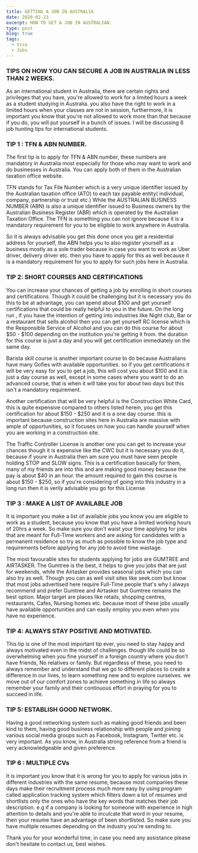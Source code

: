 ```yaml
---
title: GETTING A JOB IN AUSTRALIA
date: 2020-02-23
excerpt: HOW TO GET A JOB IN AUSTRALIAN.
type: post
blog: true
tags:
  - Visa
  - Jobs
---
```


### TIPS ON HOW YOU CAN SECURE A JOB IN AUSTRALIA IN LESS THAN 2 WEEKS.

As an international student in Australia, there are certain rights and privileges that you have, you're allowed to work for a limited hours a week as a student studying in Australia. you also have the right to work in a limited hours when your classes are not in session, furthermore, it is important you know that you're not allowed to work more than that because if you do, you will put yourself in a bunch of issues.
I will be discussing 6 job hunting tips for international students.

### TIP 1 : TFN & ABN NUMBER.

The first tip is to apply for TFN & ABN number, these numbers are mandatory in Australia most especially for those who may want to work and do businesses in Australia. You can apply both of them in the Australian taxation office website.

TFN stands for Tax File Number which is a very unique identifier issued by the Australian taxation office (ATO) to each tax payable entity( individual, company, partnership or trust etc.) While the AUSTRALIAN BUSINESS NUMBER (ABN) is also a unique identifier issued to Business owners by the Australian Business Register (ABR) which is operated by the Australian Taxation Office. The TFN is something you can not ignore because it is a mandatory requirement for you to be eligible to work anywhere in Australia.

So it is always advisable you get this done once you get a residential address for yourself, the ABN helps you to also register yourself as a business mostly as a sole trader because in case you want to work as Uber driver, delivery driver etc. then you have to apply for this as well because it is a mandatory requirement for you to apply for such jobs here in Australia.

### TIP 2: SHORT COURSES AND CERTIFICATIONS

You can increase your chances of getting a job by enrolling in short courses and certifications. Though it could be challenging but it is necessary you do this to be at advantage, you can spend about $100 and get yourself certifications that could be really helpful to you in the future.
On the long run , if you have the intention of getting  into industries like Night club, Bar or a restaurant that sells alcohol then you can get yourself RC license which is the Responsible Service of Alcohol and you can do this course for about $50 - \$100 depending on the institution you're getting it from. the duration for this course is just a day and you will get certification immediately on the same day.

Barista skill course is another important course to do because Australians have many Gofies with available opportunities. so if you get certifications it will be very easy for you to get a job, this will cost you about \$100 and it is just a day course as well, except in some cases where you want to do an advanced course, that is when it will take you for about two days but this isn't a mandatory requirement.

Another certification that will be very helpful is the Construction White Card, this is quite expensive compared to others listed herein, you get this certification for about $150 - $250 and it is a one day course. this is important because construction sites here in Australia are massive with ample of opportunities, so it focuses on how you can handle yourself when you are working in a construction site.

The Traffic Controller License is another one you can get to increase your chances though it is expensive like the CWC but it is necessary you do it, because if youre in Australia then am sure you must have seen people holding STOP and SLOW signs. This is a certification basically for them, many of my friends are into this and are making good money because the pay is about $40 in an hour. the amount required to gain this course is about $150 - \$250, so if you're considering of going into this industry in a long run then it is verily advisable you go for this License.

### TIP 3 : MAKE A LIST OF AVAILABLE JOB

It is important you make a list of available jobs you know you are eligible to work as a student, because you know that you have a limited working hours of 20hrs a week. So make sure you don't waist your time applying for jobs that are meant for Full-Time workers and are asking for candidates with a permanent residence so try as much as possible to know the job type and requirements before applying for any job to avoid time wastage.

The most favourable sites for students applying for jobs are GUMTREE and AIRTASKER. The Gumtree is the best, it helps to give you jobs that are just for weekends, while the Airtasker provides seasonal jobs which you can also try as well. Though you can as well visit sites like seek.com but know that most jobs advertised here require Full-Time people that's why I always recommend and prefer Gumtree and Airtasker but Gumtree remains the best option. Major target are places like retails, shopping centres, restaurants, Cafes, Nursing homes etc. because most of these jobs usually have available opportunities and can easily employ you even when you have no experience.

### TIP 4: ALWAYS STAY POSITIVE AND MOTIVATED.

This tip is one of the most important tip ever, you need to stay happy and always motivated even in the midst of challenges. though life could be so overwhelming when you fine yourself in a foreign country where you don't have friends, No relatives or family. But regardless of these, you need to always remember and understand that we go to different places to create a difference in our lives, to learn something new and to explore ourselves. we move out of our comfort zones to achieve something in life so always remember your family and their continuous effort in praying for you to succeed in life.

### TIP 5: ESTABLISH GOOD NETWORK.

Having a good networking system such as making good friends and been kind to them, having good business relationship with people and joining various social media groups such as Facebook, Instagram, Twitter etc. is very important.
As you know, in Australia strong reference from a friend is very acknowledgeable and given preference.

### TIP 6 : MULTIPLE CVs

It is important you know that it is wrong for you to apply for various jobs in different industries with the same resume, because most companies these days make their recruitment process much more easy by using program called application tracking system which filters down a lot of resumes and shortlists only the ones who have the key words that matches their job description.
e.g if a company is looking for someone with experience in high attention to details and you're able to inculcate that word in your resume, then your resume have an advantage of been shortlisted. So make sure you have multiple resumes depending on the industry you're sending to.

Thank you for your wonderful time, in case you need any assistance please don't hesitate to contact us, best wishes.
